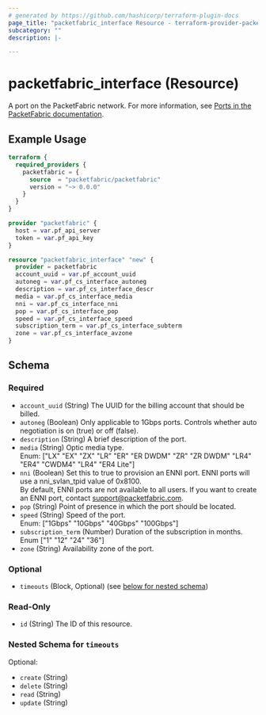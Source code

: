 ```yaml
---
# generated by https://github.com/hashicorp/terraform-plugin-docs
page_title: "packetfabric_interface Resource - terraform-provider-packetfabric"
subcategory: ""
description: |-

---
```


# packetfabric_interface (Resource)

A port on the PacketFabric network. For more information, see [Ports in the PacketFabric documentation](https://docs.packetfabric.com/ports/).

## Example Usage

```terraform
terraform {
  required_providers {
    packetfabric = {
      source  = "packetfabric/packetfabric"
      version = "~> 0.0.0"
    }
  }
}

provider "packetfabric" {
  host = var.pf_api_server
  token = var.pf_api_key
}

resource "packetfabric_interface" "new" {
  provider = packetfabric
  account_uuid = var.pf_account_uuid
  autoneg = var.pf_cs_interface_autoneg
  description = var.pf_cs_interface_descr
  media = var.pf_cs_interface_media
  nni = var.pf_cs_interface_nni
  pop = var.pf_cs_interface_pop
  speed = var.pf_cs_interface_speed
  subscription_term = var.pf_cs_interface_subterm
  zone = var.pf_cs_interface_avzone
}
```

## Schema

### Required

- `account_uuid` (String) The UUID for the billing account that should be billed. 
- `autoneg` (Boolean) Only applicable to 1Gbps ports. Controls whether auto negotiation is on (true) or off (false). 
- `description` (String) A brief description of the port.
- `media` (String) Optic media type.  
		Enum: ["LX" "EX" "ZX" "LR" "ER" "ER DWDM" "ZR" "ZR DWDM" "LR4" "ER4" "CWDM4" "LR4" "ER4 Lite"]
- `nni` (Boolean) Set this to true to provision an ENNI port. ENNI ports will use a nni_svlan_tpid value of 0x8100.  
	By default, ENNI ports are not available to all users. If you want to create an ENNI port, contact support@packetfabric.com.
- `pop` (String) Point of presence in which the port should be located.
- `speed` (String) Speed of the port.  
		Enum: ["1Gbps" "10Gbps" "40Gbps" "100Gbps"]
- `subscription_term` (Number) Duration of the subscription in months.  
		Enum ["1" "12" "24" "36"]
- `zone` (String) Availability zone of the port.

### Optional

- `timeouts` (Block, Optional) (see [below for nested schema](#nestedblock--timeouts))

### Read-Only

- `id` (String) The ID of this resource.

<a id="nestedblock--timeouts"></a>
### Nested Schema for `timeouts`

Optional:

- `create` (String)
- `delete` (String)
- `read` (String)
- `update` (String)
